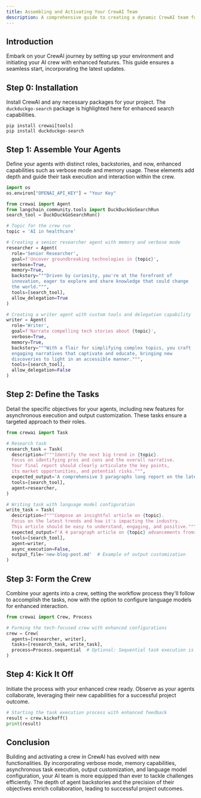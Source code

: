 ```yaml
---
title: Assembling and Activating Your CrewAI Team
description: A comprehensive guide to creating a dynamic CrewAI team for your projects, with updated functionalities including verbose mode, memory capabilities, and more.
---
```


## Introduction
Embark on your CrewAI journey by setting up your environment and initiating your AI crew with enhanced features. This guide ensures a seamless start, incorporating the latest updates.

## Step 0: Installation
Install CrewAI and any necessary packages for your project. The `duckduckgo-search` package is highlighted here for enhanced search capabilities.

```shell
pip install crewai[tools]
pip install duckduckgo-search
```

## Step 1: Assemble Your Agents
Define your agents with distinct roles, backstories, and now, enhanced capabilities such as verbose mode and memory usage. These elements add depth and guide their task execution and interaction within the crew.

```python
import os
os.environ["OPENAI_API_KEY"] = "Your Key"

from crewai import Agent
from langchain_community.tools import DuckDuckGoSearchRun
search_tool = DuckDuckGoSearchRun()

# Topic for the crew run
topic = 'AI in healthcare'

# Creating a senior researcher agent with memory and verbose mode
researcher = Agent(
  role='Senior Researcher',
  goal=f'Uncover groundbreaking technologies in {topic}',
  verbose=True,
  memory=True,
  backstory="""Driven by curiosity, you're at the forefront of
  innovation, eager to explore and share knowledge that could change
  the world.""",
  tools=[search_tool],
  allow_delegation=True
)

# Creating a writer agent with custom tools and delegation capability
writer = Agent(
  role='Writer',
  goal=f'Narrate compelling tech stories about {topic}',
  verbose=True,
  memory=True,
  backstory="""With a flair for simplifying complex topics, you craft
  engaging narratives that captivate and educate, bringing new
  discoveries to light in an accessible manner.""",
  tools=[search_tool],
  allow_delegation=False
)
```

## Step 2: Define the Tasks
Detail the specific objectives for your agents, including new features for asynchronous execution and output customization. These tasks ensure a targeted approach to their roles.

```python
from crewai import Task

# Research task
research_task = Task(
  description=f"""Identify the next big trend in {topic}.
  Focus on identifying pros and cons and the overall narrative.
  Your final report should clearly articulate the key points,
  its market opportunities, and potential risks.""",
  expected_output='A comprehensive 3 paragraphs long report on the latest AI trends.',
  tools=[search_tool],
  agent=researcher,
)

# Writing task with language model configuration
write_task = Task(
  description=f"""Compose an insightful article on {topic}.
  Focus on the latest trends and how it's impacting the industry.
  This article should be easy to understand, engaging, and positive.""",
  expected_output=f'A 4 paragraph article on {topic} advancements fromated as markdown.',
  tools=[search_tool],
  agent=writer,
  async_execution=False,
  output_file='new-blog-post.md'  # Example of output customization
)
```

## Step 3: Form the Crew
Combine your agents into a crew, setting the workflow process they'll follow to accomplish the tasks, now with the option to configure language models for enhanced interaction.

```python
from crewai import Crew, Process

# Forming the tech-focused crew with enhanced configurations
crew = Crew(
  agents=[researcher, writer],
  tasks=[research_task, write_task],
  process=Process.sequential  # Optional: Sequential task execution is default
)
```

## Step 4: Kick It Off
Initiate the process with your enhanced crew ready. Observe as your agents collaborate, leveraging their new capabilities for a successful project outcome.

```python
# Starting the task execution process with enhanced feedback
result = crew.kickoff()
print(result)
```

## Conclusion
Building and activating a crew in CrewAI has evolved with new functionalities. By incorporating verbose mode, memory capabilities, asynchronous task execution, output customization, and language model configuration, your AI team is more equipped than ever to tackle challenges efficiently. The depth of agent backstories and the precision of their objectives enrich collaboration, leading to successful project outcomes.
